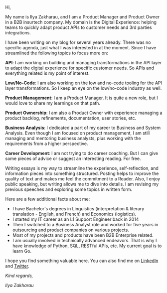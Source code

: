 <!--
.. title: About
.. slug: about
-->

Hi,

My name is Ilya Zakharau, and I am a Product Manager and Product Owner in a B2B insurtech company. My domain is the Digital Experience: helping teams to quickly adapt product APIs to customer needs and 3rd parties integrations.

I have been writing on my blog for several years already. There was no specific agenda, just what I was interested in at the moment. Since I have streamlined the following topics to focus more on:

**API**:
I am working on building and managing transformations in the API layer to adapt the digital experience for specific customer needs. So APIs and everything related is my point of interest.

**Low/No-Code**:
I am also working on the low and no-code tooling for the API layer transformations. So I keep an eye on the low/no-code industry as well.

**Product Management**:
I am a Product Manager. It is quite a new role, but I would love to share my learnings on that path.

**Product Ownership**:
I am also a Product Owner with experience managing a product backlog, refinements, documentation, user stories, etc.

**Business Analysis**:
I dedicated a part of my career to Business and System Analysis. Even though I am focused on product management, I am still managing and mentoring business analysts, plus working with the requirements from a higher perspective.

**Career Development**:
I am not trying to do career coaching. But I can give some pieces of advice or suggest an interesting reading. For free.

Writing essays is my way to streamline the experience, self-reflection, and information pieces into something structured. Posting helps to improve the quality of text and makes me feel the commitment to a Reader. Also, I enjoy public speaking, but writing allows me to dive into details. I am revising my previous speeches and exploring some topics in written form.
  
Here are a few additional facts about me:

- I have Bachelor's degrees in Linguistics (interpretation & literary translation - English, and French) and Economics (logistics).
- I started my IT career as an L1 Support Engineer back in 2014
- Then I switched to a Business Analyst role and worked for five years in outsourcing and product companies on various projects.
- Most of my projects and products have been B2B Enterprise related.
- I am usually involved in technically advanced endeavors. That is why I have knowledge of Python, SQL, RESTful APIs, etc. My current goal is to learn Go.

I hope you find something valuable here. You can also find me on [LinkedIn](https://www.linkedin.com/in/ilya-zakharau/) and [Twitter](https://twitter.com/ilya_zakharau).

*Kind regards,*

*Ilya Zakharau*